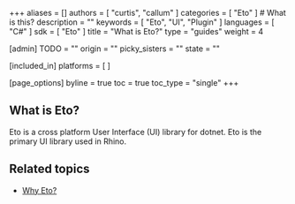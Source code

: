 +++
aliases = []
authors = [ "curtis", "callum" ]
categories = [ "Eto" ] # What is this?
description = ""
keywords = [ "Eto", "UI", "Plugin" ]
languages = [ "C#" ]
sdk = [ "Eto" ]
title = "What is Eto?"
type = "guides"
weight = 4

[admin]
TODO = ""
origin = ""
picky_sisters = ""
state = ""

[included_in]
platforms = [ ]

[page_options]
byline = true
toc = true
toc_type = "single"
+++

## What is Eto?

Eto is a cross platform User Interface (UI) library for dotnet.
Eto is the primary UI library used in Rhino.

## Related topics

- [Why Eto?](../why-eto/)

